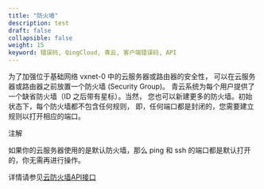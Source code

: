 ```yaml
---
title: "防火墙"
description: test
draft: false
collapsible: false
weight: 15
keyword: 错误码, QingCloud, 青云, 客户端错误码, API
---
```


为了加强位于基础网络 vxnet-0 中的云服务器或路由器的安全性， 可以在云服务器或路由器之前放置一个防火墙 (Security Group)。 青云系统为每个用户提供了一个缺省防火墙（ID 之后带有星标）。当然， 您也可以新建更多的防火墙。初始状态下，每个防火墙都不包含任何规则， 即，任何端口都是封闭的，您需要建立规则以打开相应的端口。

注解

如果你的云服务器使用的是默认防火墙，那么 ping 和 ssh 的端口都是默认打开的，你无需再进行操作。

详情请参见[云防火墙API接口](/security/firewall/api/command_list/add_security_group_rules/)